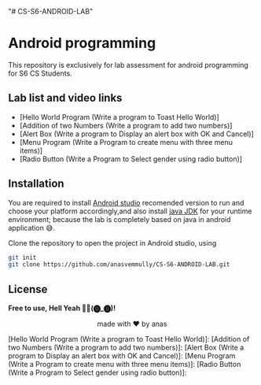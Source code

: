 "# CS-S6-ANDROID-LAB" 
# Android programming

This repository is exclusively for lab assessment for android programming for S6 CS Students.

## Lab list and video links 
 - [Hello World Program (Write a program to Toast Hello World)]
 - [Addition of two Numbers (Write a program to add two numbers)]
 - [Alert Box (Write a program to Display an alert box with OK and Cancel)]
 - [Menu Program (Write a Program to create menu with three menu items)]
 - [Radio Button (Write a Program to Select gender using radio button)]


## Installation

You are required to install [Android studio] recomended version to run and choose your platform accordingly,and also install [java JDK] for your runtime environment; because the lab is completely based on java in android application 😅.

Clone the repository to open the project in Android studio, using
```sh
git init
git clone https://github.com/anasvemmully/CS-S6-ANDROID-LAB.git
```
## License

**Free to use, Hell Yeah 👍🏻(⓿_⓿)!**
<p align="center">
    <span>made with ❤ by anas</span>      
</p>
[Hello World Program (Write a program to Toast Hello World)]: <https://youtu.be/7i6uSVGbITc>
[Addition of two Numbers (Write a program to add two numbers)]: <https://youtu.be/99EjdTyx4Ro>
[Alert Box (Write a program to Display an alert box with OK and Cancel)]: <https://youtu.be/iwzekPOBnhg>
[Menu Program (Write a Program to create menu with three menu items)]: <https://youtu.be/9Hm0oMn8sfM>
[Radio Button (Write a Program to Select gender using radio button)]: <https://youtu.be/yS47n6maTLM>

[Android studio]: <https://developer.android.com/studio>
[Java JDK]: <https://www.oracle.com/java/technologies/downloads/>
